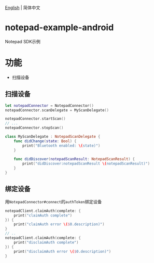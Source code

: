 [English](./README.md) | 简体中文

# notepad-example-android
Notepad SDK示例

# 功能
- 扫描设备

## 扫描设备

```swift
let notepadConnector = NotepadConnector()
notepadConnector.scanDelegate = MyScanDelegate()

notepadConnector.startScan()
// ...
notepadConnector.stopScan()
```

```swift
class MyScanDelegate : NotepadScanDelegate {
    func didChange(state: Bool) {
        print("Bluetooth enabled: \(state)")
    }
    
    func didDiscover(notepadScanResult: NotepadScanResult) {
        print("didDiscover:notepadScanResult \(notepadScanResult)")
    }
}
```

## 绑定设备

用`NotepadConnector#connect`的`authToken`绑定设备

```swift
notepadClient.claimAuth(complete: {
    print("claimAuth complete")
}) {
    print("claimAuth error \($0.description)")
}
// ..
notepadClient.claimAuth(complete: {
    print("disclaimAuth complete")
}) {
    print("disclaimAuth error \($0.description)")
}
```